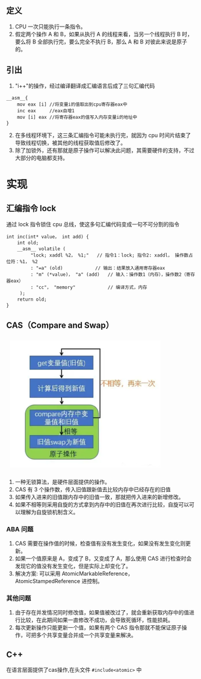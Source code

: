 ## 定义
1. CPU 一次只能执行一条指令。
2. 假定两个操作 A 和 B，如果从执行 A 的线程来看，当另一个线程执行 B 时，要么将 B 全部执行完，要么完全不执行 B，那么 A 和 B 对彼此来说是原子的。
## 引出
1. "i++"的操作，经过编译翻译成汇编语言后成了三句汇编代码
```
__asm__{
    mov eax [i]	//将变量i的值取出到cpu寄存器eax中
    inc eax		//eax自增1
    mov [i] eax	//将寄存器eax的值写入内存变量i的地址中
}
```
2. 在多线程环境下，这三条汇编指令可能未执行完，就因为 cpu 时间片结束了导致线程切换，被其他的线程获取值后修改了。
3. 除了加锁外，还有那就是原子操作可以解决此问题，其需要硬件的支持，不过大部分的电脑都支持。

# 实现
## 汇编指令 lock
通过 lock 指令锁住 cpu 总线，使这多句汇编代码变成一句不可分割的指令
```
int inc(int* value， int add) {
	int old;
    __asm__ volatile (
         "lock; xaddl %2， %1;"   // 指令1：lock; 指令2: xaddl， 操作数占位符：%1， %2
         : "=a" (old)            // 输出：结果放入通用寄存器eax
         : "m" (*value)， "a" (add)   // 输入：操作数1（内存），操作数2（寄存器eax）
         : "cc"， "memory"            // 编译方式，内存
     );
    return old;
}
```
## CAS（Compare and Swap）
<img src="../../pic/Linux/Process&Thread/atomic_cas.png" style="width:400px;padding:10px;"/>

1. 一种无锁算法，是硬件层面提供的操作。
2. CAS 有 3 个操作数，传入旧值跟新值去比较内存中已经存在的旧值
3. 如果传入进来的旧值跟内存中的旧值一致，那就把传入进来的新增修改。
4. 如果不相等则采用自旋的方式拿到内存中的旧值在再次进行比较，自旋可以可以理解为自旋锁机制含义。
### ABA 问题
1. CAS 需要在操作值的时候，检查值有没有发生变化，如果没有发生变化则更新。
2. 如果一个值原来是 A，变成了 B，又变成了 A，那么使用 CAS 进行检查时会发现它的值没有发生变化，但是实际上却变化了。
3. 解决方案: 可以采用 AtomicMarkableReference，AtomicStampedReference 进控制。
### 其他问题
1. 由于存在并发情况同时修改值，如果值被改过了，就会重新获取内存中的值进行比较，在此期间如果一直修改不成功，会导致死循环，性能损耗。
2. 每次更新操作只能更新一个值，如果有两个 CAS 指令那就不能保证原子操作，可把多个共享变量合并成一个共享变量来解决。

## C++
在语言层面提供了cas操作,在头文件 `#include<atomic>` 中
